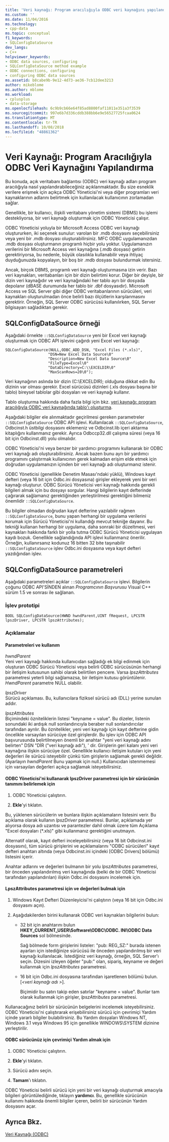 ```yaml
---
title: 'Veri kaynağı: Program aracılığıyla ODBC veri kaynağını yapılandırma | Microsoft Docs'
ms.custom: ''
ms.date: 11/04/2016
ms.technology:
- cpp-data
ms.topic: conceptual
f1_keywords:
- SQLConfigDataSource
dev_langs:
- C++
helpviewer_keywords:
- ODBC data sources, configuring
- SQLConfigDataSource method example
- ODBC connections, configuring
- configuring ODBC data sources
ms.assetid: b8cabe9b-9e12-4d73-ae36-7cb12dee3213
author: mikeblome
ms.author: mblome
ms.workload:
- cplusplus
- data-storage
ms.openlocfilehash: 6c9b9cb66e64f85ad8800faf11011e351a3f3539
ms.sourcegitcommit: 997e6b7d336cddb388bb6e9e56527725fcaa0624
ms.translationtype: MT
ms.contentlocale: tr-TR
ms.lasthandoff: 10/08/2018
ms.locfileid: "48861362"
---
```

# <a name="data-source-programmatically-configuring-an-odbc-data-source"></a>Veri Kaynağı: Program Aracılığıyla ODBC Veri Kaynağını Yapılandırma

Bu konuda, açık veritabanı bağlantısı (ODBC) veri kaynağı adları program aracılığıyla nasıl yapılandırabileceğiniz açıklanmaktadır. Bu size esneklik verilere erişmek için açıkça ODBC Yöneticisi'ni veya diğer programları veri kaynaklarının adlarını belirtmek için kullanılacak kullanıcının zorlamadan sağlar.  
  
Genellikle, bir kullanıcı, ilişkili veritabanı yönetim sistemi (DBMS) bu işlemi destekliyorsa, bir veri kaynağı oluşturmak için ODBC Yöneticisi çalışır.  
  
ODBC Yöneticisi yoluyla bir Microsoft Access ODBC veri kaynağı oluştururken, iki seçenek sunulur: varolan bir .mdb dosyasını seçebilirsiniz veya yeni bir .mdb dosyası oluşturabilirsiniz. MFC ODBC uygulamanızdan .mdb dosyası oluşturmanın programlı hiçbir yolu yoktur. Uygulamanızın verilerini bir Microsoft Access veri kaynağına (.mdb dosyası) getirin gerektiriyorsa, bu nedenle, büyük olasılıkla kullanabilir veya ihtiyaç duyduğunuzda kopyalayın, bir boş bir .mdb dosyası bulundurmak istersiniz.  
  
Ancak, birçok DBMS, programlı veri kaynağı oluşturmasına izin verir. Bazı veri kaynakları, veritabanları için bir dizin belirtimi korur. Diğer bir deyişle, bir dizin veri kaynağıdır ve veri kaynağındaki her tablo ayrı bir dosyada depolanır (dBASE durumunda her tablo bir .dbf dosyasıdır). Microsoft Access ve SQL Server gibi diğer ODBC veritabanlarının sürücüleri, veri kaynakları oluşturulmadan önce belirli bazı ölçütlerin karşılanmasını gerektirir. Örneğin, SQL Server ODBC sürücüsü kullanılırken, SQL Server bilgisayarı sağladıktan gerekir.  
  
##  <a name="_core_sqlconfigdatasource_example"></a> SQLConfigDataSource örneği  

Aşağıdaki örnekte `::SQLConfigDataSource` yeni bir Excel veri kaynağı oluşturmak için ODBC API işlevini çağırdı yeni Excel veri kaynağı:  
  
```  
SQLConfigDataSource(NULL,ODBC_ADD_DSN, "Excel Files (*.xls)",   
                   "DSN=New Excel Data Source\0"   
                   "Description=New Excel Data Source\0"   
                   "FileType=Excel\0"   
                   "DataDirectory=C:\\EXCELDIR\0"   
                   "MaxScanRows=20\0");  
```  
  
Veri kaynağının aslında bir dizin (C:\EXCELDIR); olduğuna dikkat edin Bu dizinin var olması gerekir. Excel sürücüsü dizinleri (.xls dosyası başına bir tablo) bireysel tablolar gibi dosyaları ve veri kaynağı kullanır.  
  
Tablo oluşturma hakkında daha fazla bilgi için bkz. [veri kaynağı: program aracılığıyla ODBC veri kaynağında tablo'ı oluşturma](../../data/odbc/data-source-programmatically-creating-a-table-in-an-odbc-data-source.md).  
  
Aşağıdaki bilgiler ele alınmaktadır geçirilmesi gereken parametreler `::SQLConfigDataSource` ODBC API işlevi. Kullanılacak `::SQLConfigDataSource`, Odbcinst.h üstbilgi dosyasını eklemeniz ve Odbcinst.lib içeri aktarma kitaplığını kullanmanız gerekir. Ayrıca Odbccp32.dll çalışma süresi (veya 16 bit için Odbcinst.dll) yolu olmalıdır.  
  
ODBC Yöneticisi'ni veya benzer bir yardımcı programını kullanarak bir ODBC veri kaynağı adı oluşturabilirsiniz. Ancak bazen bunu ayrı bir yardımcı programını çalıştırmak kullanıcının gerek kalmadan erişim elde etmek için doğrudan uygulamanızın içinden bir veri kaynağı adı oluşturmanız istenir.  
  
ODBC Yöneticisi (genellikle Denetim Masası'ndaki yüklü), Windows kayıt defteri (veya 16 bit için Odbc.ini dosyasına) girişler ekleyerek yeni bir veri kaynağı oluşturur. ODBC Sürücü Yöneticisi veri kaynağı hakkında gerekli bilgileri almak için bu dosyayı sorgular. Hangi bilgilerin kayıt defterinde çağırarak sağlamanız gerektiğinden yerleştirilmesi gerektiğini bilmeniz önemlidir `::SQLConfigDataSource`.  
  
Bu bilgiler olmadan doğrudan kayıt defterine yazılabilir rağmen `::SQLConfigDataSource`, bunu yapan herhangi bir uygulama verilerini korumak için Sürücü Yöneticisi'ni kullandığı mevcut tekniğe dayanır. Bu tekniği kullanan herhangi bir uygulama, daha sonraki bir düzeltmesi, veri kaynakları hakkında farklı bir yolla tutma ODBC Sürücü Yöneticisi uygulayan kaydı bozuk. Genellikle sağlandığında API işlevi kullanmanız önerilir. Örneğin, kullanırsanız kodunuz 16 bitten 32 bite taşınabilir `::SQLConfigDataSource` işlev Odbc.ini dosyasına veya kayıt defteri yazdığından işlev.  
  
##  <a name="_core_sqlconfigdatasource_parameters"></a> SQLConfigDataSource parametreleri  

Aşağıdaki parametreleri açıklar `::SQLConfigDataSource` işlevi. Bilgilerin çoğunu ODBC API'SİNDEN alınan *Programcının Başvurusu* Visual C++ sürüm 1.5 ve sonrası ile sağlanan.  
  
###  <a name="_core_function_prototype"></a> İşlev prototipi  
  
```  
BOOL SQLConfigDataSource(HWND hwndParent,UINT fRequest, LPCSTR lpszDriver, LPCSTR lpszAttributes);  
```  
  
### <a name="remarks"></a>Açıklamalar  
  
####  <a name="_core_parameters_and_usage"></a> Parametreleri ve kullanım  

*hwndParent*<br/>
Yeni veri kaynağı hakkında kullanıcıdan sağladığı ek bilgi edinmek için oluşturan ODBC Sürücü Yöneticisi veya belirli ODBC sürücüsünün herhangi bir iletişim kutusunun sahibi olarak belirtilen pencere. Varsa *lpszAttributes* parametresi yeterli bilgi sağlamazsa, bir iletişim kutusu görüntülenir. *HwndParent* parametre NULL olabilir.  
  
*IpszDriver*<br/>
Sürücü açıklaması. Bu, kullanıcılara fiziksel sürücü adı (DLL) yerine sunulan addır.  
  
*lpszAttributes*<br/>
Biçimindeki özniteliklerin listesi "keyname = value". Bu dizeler, listenin sonundaki iki ardışık null sonlandırıcıyla beraber null sonlandırıcılar tarafından ayrılır. Bu öznitelikler, yeni veri kaynağı için kayıt defterine gidin öncelikle varsayılan sürücüye özel girişlerdir. Bu işlev için ODBC API başvurusunda belirtilmeyen önemli bir anahtar "yeni veri kaynağı adını belirten" DSN "DİR ("veri kaynağı adı"), ' dir. Girişlerin geri kalanı yeni veri kaynağına ilişkin sürücüye özel. Genellikle kullanıcı iletişim kutuları için yeni değerleri ile sürücü isteyebilir çünkü tüm girişlerin sağlamak gerekli değildir. (Ayarlayın *hwndParent* Bunu yapmak için null.) Kullanıcıdan istenmemesi için varsayılan değerleri açıkça sağlamak isteyebilirsiniz.  
  
#### <a name="to-determine-the-description-of-a-driver-for-the-lpszdriver-parameter-using-odbc-administrator"></a>ODBC Yöneticisi'ni kullanarak IpszDriver parametresi için bir sürücünün tanımını belirlemek için  
  
1. ODBC Yöneticisi çalıştırın.  
  
1. **Ekle**'yi tıklatın.  
  
Bu, yüklenen sürücülerin ve bunlara ilişkin açıklamaların listesini verir. Bu açıklama olarak kullanın *IpszDriver* parametresi. Bunlar, açıklamada yer alıyorsa dosya adı uzantısı ve parantezler dahil olmak üzere tüm Açıklama "Excel dosyaları (*.xls)" gibi kullanmanız gerektiğini unutmayın.  
  
Alternatif olarak, kayıt defteri inceleyebilirsiniz (veya 16 bit Odbcinst.ini dosyasını), tüm sürücü girişlerini ve açıklamalarını "ODBC sürücüleri" kayıt defteri anahtarı altında (veya Odbcinst.ini içindeki [ODBC Drivers] bölümü) listesini içerir.  
  
Anahtar adlarını ve değerleri bulmanın bir yolu *lpszAttributes* parametresi, bir önceden yapılandırılmış veri kaynağında (belki de bir ODBC Yöneticisi tarafından yapılandırılan) ilişkin Odbc.ini dosyasını incelemek için.  
  
#### <a name="to-find-keynames-and-values-for-the-lpszattributes-parameter"></a>LpszAttributes parametresi için ve değerleri bulmak için  
  
1. Windows Kayıt Defteri Düzenleyicisi'ni çalıştırın (veya 16 bit için Odbc.ini dosyasını açın).  
  
1. Aşağıdakilerden birini kullanarak ODBC veri kaynakları bilgilerini bulun:  
  
   - 32 bit için anahtarını bulun **HKEY_CURRENT_USER\Software\ODBC\ODBC. INI\ODBC Data Sources** sol bölmesinde.  
  
      Sağ bölmede form girişlerini listeler: "pub: REG_SZ:*<data source name>*" burada *<data source name>* istenen ayarları için istediğinize sürücüsü ile önceden yapılandırılmış bir veri kaynağı kullanılacak. İstediğiniz veri kaynağı, örneğin, SQL Server'ı seçin. Dizesini izleyen öğeler "pub:" olan, sipariş, keyname ve değeri kullanmak için *lpszAttributes* parametresi.  
  
   - 16 bit için Odbc.ini dosyasına tarafından işaretlenen bölümü bulun. [*\<veri kaynağı adı >*].  
  
      Biçimidir bu satırı takip eden satırlar "keyname = value". Bunlar tam olarak kullanmak için girişler, *lpszAttributes* parametresi.  
  
Kullanacağınız belirli bir sürücünün belgelerini incelemek isteyebilirsiniz. ODBC Yöneticisi'ni çalıştırarak erişebilirsiniz sürücü için çevrimiçi Yardım içinde yararlı bilgiler bulabilirsiniz. Bu Yardım dosyaları Windows NT, Windows 3.1 veya Windows 95 için genellikle WINDOWS\SYSTEM dizinine yerleştirilir.  
  
#### <a name="to-obtain-online-help-for-your-odbc-driver"></a>ODBC sürücünüz için çevrimiçi Yardım almak için  
  
1. ODBC Yöneticisi çalıştırın.  
  
1. **Ekle**'yi tıklatın.  
  
1. Sürücü adını seçin.  
  
1. **Tamam**'ı tıklatın.  
  
ODBC Yöneticisi belirli sürücü için yeni bir veri kaynağı oluşturmak amacıyla bilgileri görüntülediğinde, tıklayın **yardımcı**. Bu, genellikle sürücünün kullanımı hakkında önemli bilgiler içeren, belirli bir sürücünün Yardım dosyasını açar.  
  
## <a name="see-also"></a>Ayrıca Bkz.  

[Veri Kaynağı (ODBC)](../../data/odbc/data-source-odbc.md)

